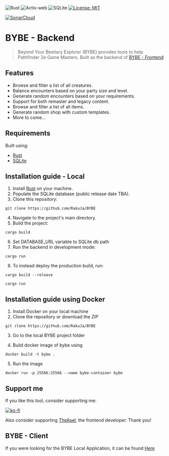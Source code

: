 ![Rust](https://img.shields.io/badge/Rust-664666?style=for-the-badge&logo=rust&logoColor=red)
![Actix-web](https://img.shields.io/badge/actix-web?style=for-the-badge&logoColor=black&labelColor=pink&color=black
)
![SQLite](https://img.shields.io/badge/sqlite-%2307405e.svg?style=for-the-badge&logo=sqlite&logoColor=white)
[![License: MIT](https://img.shields.io/badge/License-MIT-green.svg)](https://opensource.org/licenses/MIT)


[![SonarCloud](https://sonarcloud.io/images/project_badges/sonarcloud-orange.svg)](https://sonarcloud.io/summary/new_code?id=RakuJa_BYBE)

# BYBE - Backend

> Beyond Your Bestiary Explorer (BYBE) provides tools to help Pathfinder 2e Game Masters. Built as the backend of [BYBE - Frontend](https://github.com/TheAsel/BYBE-frontend/)

## Features

- Browse and filter a list of all creatures.
- Balance encounters based on your party size and level.
- Generate random encounters based on your requirements.
- Support for both remaster and legacy content.
- Browse and filter a list of all items.
- Generate random shop with custom templates.
- More to come...

## Requirements

Built using:

- [Rust](https://www.rust-lang.org/tools/install)
- [SQLite](https://www.sqlite.org/download.html)

## Installation guide - Local

1. Install [Rust](https://www.rust-lang.org/tools/install) on your machine.
2. Populate the SQLite database (public release date TBA).
3. Clone this repository:

```
git clone https://github.com/RakuJa/BYBE
```

4. Navigate to the project's main directory.
5. Build the project:

```
cargo build
```
6. Set DATABASE_URL variable to SQLite db path
7. Run the backend in development mode:

```
cargo run
```

8. To instead deploy the production build, run:

```
cargo build --release
```

```
cargo run
```

## Installation guide using Docker

1. Install Docker on your local machine
2. Clone the repository or download the ZIP
```
git clone https://github.com/RakuJa/BYBE
```
3. Go to the local BYBE project folder

4. Build docker image of bybe using
```
docker build -t bybe .
```
5. Run the image
```
docker run -p 25566:25566 --name bybe-container bybe
```

## Support me

If you like this tool, consider supporting me:

[![ko-fi](https://ko-fi.com/img/githubbutton_sm.svg)](https://ko-fi.com/rakuja)

Also consider supporting [TheAsel](https://github.com/TheAsel), the frontend developer. Thank you!

## BYBE - Client
If you were looking for the BYBE Local Application, it can be found [Here](https://github.com/rakuJa/BYBE-desktop)
